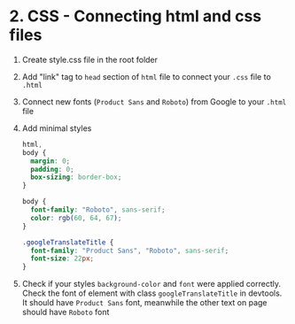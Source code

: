 # 2. CSS - Connecting html and css files

1. Create style.css file in the root folder

2. Add "link" tag to `head` section of `html` file to connect your `.css` file to `.html`

3. Connect new fonts (`Product Sans` and `Roboto`) from Google to your `.html` file

4. Add minimal styles

    ```css
    html,
    body {
      margin: 0;
      padding: 0;
      box-sizing: border-box;
    }

    body {
      font-family: "Roboto", sans-serif;
      color: rgb(60, 64, 67);
    }

    .googleTranslateTitle {
      font-family: "Product Sans", "Roboto", sans-serif;
      font-size: 22px;
    }
    ```

5. Check if your styles `background-color` and `font` were applied correctly. Check the font of element with class `googleTranslateTitle` in devtools. It should have `Product Sans` font, meanwhile the other text on page should have `Roboto` font
